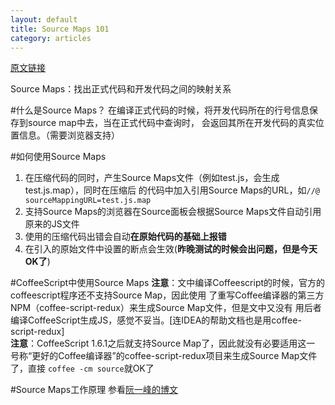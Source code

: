 ```yaml
---
layout: default
title: Source Maps 101
category: articles
---
```

[原文链接](http://net.tutsplus.com/tutorials/tools-and-tips/source-maps-101/)

Source Maps：找出正式代码和开发代码之间的映射关系

#什么是Source Maps？
在编译正式代码的时候，将开发代码所在的行号信息保存到source map中去，当在正式代码中查询时，
会返回其所在开发代码的真实位置信息。（需要浏览器支持）

#如何使用Source Maps
1. 在压缩代码的同时，产生Source Maps文件（例如test.js，会生成test.js.map），同时在压缩后
的代码中加入引用Source Maps的URL，如`//@ sourceMappingURL=test.js.map`
2. 支持Source Maps的浏览器在Source面板会根据Source Maps文件自动引用原来的JS文件
3. 使用的压缩代码出错会自动**在原始代码的基础上报错**
4. 在引入的原始文件中设置的断点会生效(**昨晚测试的时候会出问题，但是今天OK了**)

#CoffeeScript中使用Source Maps
**注意**：文中编译Coffeescript的时候，官方的coffeescript程序还不支持Source Map，因此使用
了重写Coffee编译器的第三方NPM（coffee-script-redux）来生成Source Map文件，但是文中又没有
用后者编译CoffeeScript生成JS，感觉不妥当。\[连IDEA的帮助文档也是用coffee-script-redux\]  
**注意**：CoffeeScript 1.6.1之后就支持Source Map了，因此就没有必要适用这一
号称“更好的Coffee编译器”的coffee-script-redux项目来生成Source Map文件了，直接
`coffee -cm source`就OK了


#Source Maps工作原理
参看[阮一峰的博文](http://www.ruanyifeng.com/blog/2013/01/javascript_source_map.html)

